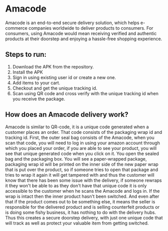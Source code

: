 # Amacode

Amacode is an end-to-end secure delivery solution, which helps e-commerce companies worldwide to deliver products to consumers. For consumers, using Amacode would mean receiving verified and authentic products at their doorstep and enjoying a hassle-free shopping experience.

## Steps to run:

1. Download the APK from the repository.
2. Install the APK
3. Sign in using existing user id or create a new one.<br>
4. Add items to your cart.<br>
5. Checkout and get the unique tracking id.<br>
6. Scan using QR code and cross verify with the unique tracking id when you receive the package.

## How does an Amacode delivery work?

Amacode is similar to QR-code, it is a unique code generated when a customer places an order. That code consists of the packaging wrap id and tracking id. First, the outer seal bag consists of the Amacode, when you scan that code, you will need to log in using your amazon account through which you placed your order, if you are able to see your product, you will see that unique generated code when you click on it. You open the sealed bag and the packaging box. You will see a paper-wrapped package, packaging wrap id will be printed on the inner side of the new paper wrap that is put over the product, so if someone tries to open that package and tries to wrap it again it will get tampered with and thus the customer will know that there has been some issue with the delivery, if someone rewraps it they won't be able to as they don't have that unique code it is only accessible to the customer when he scans the Amacode and logs in. If the wrap is intact then the inner product hasn't been switched. And even after that if the product comes out to be something else, it means the seller is responsible for the delivered product and is selling counterfeit products or is doing some fishy business, it has nothing to do with the delivery hubs. Thus this creates a secure doorstep delivery, with just one unique code that will track as well as protect your valuable item from getting switched.
